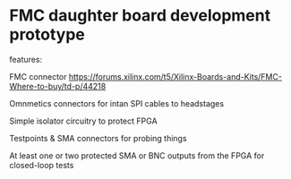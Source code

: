 # FMC daughter board development prototype

features:

FMC connector
https://forums.xilinx.com/t5/Xilinx-Boards-and-Kits/FMC-Where-to-buy/td-p/44218

Omnmetics connectors for intan SPI cables to headstages

Simple isolator circuitry to protect FPGA

Testpoints & SMA connectors for probing things

At least one or two protected  SMA or BNC outputs from the FPGA for closed-loop tests

